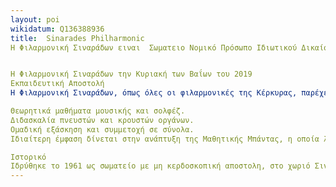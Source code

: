 ```yaml
---
layout: poi
wikidatum: Q136388936
title:  Sinarades Philharmonic
Η Φιλαρμονική Σιναράδων ειναι  Σωματειο Νομικό Πρόσωπο Ιδιωτικού Δικαίου μη κερδοσκοπικού χαρακτήρα και εδρεύει στο χωριό Σιναράδες του Δήμου Κεντρικής Κέρκυρας και Διαποντίων Νήσων. Ιδρύθηκε το 1961 με σκοπό την παροχή δωρεάν μουσικής εκπαίδευσης και την προώθηση του πολιτισμού στην τοπική κοινωνία. Αποτελεί μία από τις δεκαπέντε ενεργές φιλαρμονικές της Κέρκυρας και μία από τις τρεις που δραστηριοποιούνται στην ύπαιθρο της Μέσης Κέρκυρας.


Η Φιλαρμονική Σιναράδων την Κυριακή των Βαΐων του 2019
Εκπαιδευτική Αποστολή
Η Φιλαρμονική Σιναράδων, όπως όλες οι φιλαρμονικές της Κέρκυρας, παρέχει δωρεάν μουσική εκπαίδευση στα παιδιά και τους νέους, συμβάλλοντας στη διατήρηση και ανάδειξη της μουσικής παράδοσης της Κέρκυρας. Ο εκπαιδευτικός της χαρακτήρας αποτελεί τον πυρήνα της αποστολής της, περιλαμβάνοντας:

Θεωρητικά μαθήματα μουσικής και σολφέζ.
Διδασκαλία πνευστών και κρουστών οργάνων.
Ομαδική εξάσκηση και συμμετοχή σε σύνολα.
Ιδιαίτερη έμφαση δίνεται στην ανάπτυξη της Μαθητικής Μπάντας, η οποία λειτουργεί ως φυτώριο νέων μουσικών και βασικό στάδιο ένταξης στο κυρίως μουσικό σώμα της Φιλαρμονικής. Η εκπαίδευση που προσφέρεται δεν περιορίζεται στη μουσική κατάρτιση, αλλά ενισχύει την ομαδικότητα, την πειθαρχία και την προσωπική έκφραση.

Ιστορικό
Ιδρύθηκε το 1961 ως σωματείο με μη κερδοσκοπική αποστολη, στο χωριό Σιναράδες της Κέρκυρας με σκοπό την παροχή δωρεάν μουσικής εκπαίδευσης με έμφαση στους νέους. Η πρωτοβουλία για την ίδρυσή της ανήκε στον τότε πρόεδρο της κοινότητας, Νικόλαο Πηγή, και τον υπάλληλο της κοινότητας, Νικόλαο Γραμμένο. Τα πρώτα μαθήματα ξεκίνησαν τον Ιανουάριο του 1961, υπό τη διεύθυνση του πρώτου αρχιμουσικού, Βασίλη Κρητικού, ενώ παράλληλα αποκτήθηκαν και τα πρώτα μουσικά όργανα.
---
```

